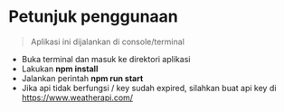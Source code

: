 # Petunjuk penggunaan

> Aplikasi ini dijalankan di console/terminal
- Buka terminal dan masuk ke direktori aplikasi
- Lakukan **npm install**
- Jalankan perintah **npm run start**
- Jika api tidak berfungsi / key sudah expired, silahkan buat api key di https://www.weatherapi.com/